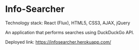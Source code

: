 # Info-Searcher

Technology stack: React (Flux), HTML5, CSS3, AJAX, jQuery

An application that performs searches using DuckDuckGo API.

Deployed link: https://infosearcher.herokuapp.com/